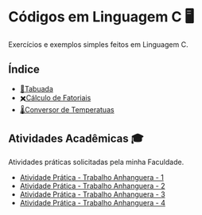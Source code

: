 # Códigos em Linguagem C 🖥️

Exercícios e exemplos simples feitos em Linguagem C.

## Índice

- [🧮Tabuada](https://github.com/gabriel-alex279/Linguagem-C/commit/c9dc29edad2ef7e1b81137f760da3e1dc6af5670)
- [✖️Cálculo de Fatoriais](https://github.com/gabriel-alex279/Linguagem-C/commit/b3e87675ef2547bf0b55226af32e09fe96df441c)
- [🌡️Conversor de Temperatuas](https://github.com/gabriel-alex279/Linguagem-C/commit/8463244f70a766fa4b75bfb5ed6098f9c64cac23)

## Atividades Acadêmicas 🎓

Atividades práticas solicitadas pela minha Faculdade.

- [Atividade Prática - Trabalho Anhanguera - 1](https://github.com/gabriel-alex279/Linguagem-C/commit/ecd461d3174f5f043e0577a5e9550bc936f0924a)
- [Atividade Prática - Trabalho Anhanguera - 2](https://github.com/gabriel-alex279/Linguagem-C/commit/81a7e860dae5d71803713615983c314e97aaa6f2)
- [Atividade Prática - Trabalho Anhanguera - 3](https://github.com/gabriel-alex279/Linguagem-C/commit/e6cc3de03fb211c75c7ecfca0873e46982462946)
- [Atividade Prática - Trabalho Anhanguera - 4](https://github.com/gabriel-alex279/Linguagem-C/commit/a90be837866f53c496fae17a93c20d3df05311ac)
